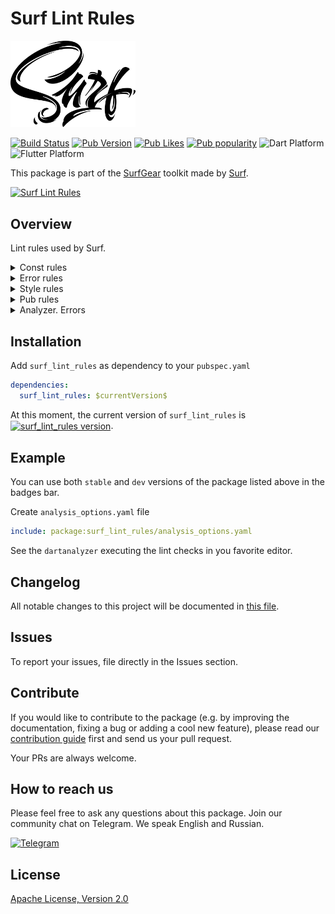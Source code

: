 # Surf Lint Rules

<picture>
  <source media="(prefers-color-scheme: dark)" srcset="https://github.com/surfstudio/flutter-open-source/blob/887525c23f4d57a2d96fc2e6a31e15d1e29d1787/assets/logo_white.png">
  <img alt="Shows an illustrated sun in light color mode and a moon with stars in dark color mode." src="https://github.com/surfstudio/flutter-open-source/blob/887525c23f4d57a2d96fc2e6a31e15d1e29d1787/assets/logo_black.png" width ="200">
</picture>

[![Build Status](https://shields.io/github/actions/workflow/status/surfstudio/flutter-surf-lint-rules/main.yml?logo=github&logoColor=white)](https://github.com/surfstudio/flutter-surf-lint-rules)
[![Pub Version](https://img.shields.io/pub/v/surf_lint_rules?logo=dart&logoColor=white)](https://pub.dev/packages/surf_lint_rules)
[![Pub Likes](https://badgen.net/pub/likes/surf_lint_rules)](https://pub.dev/packages/surf_lint_rules)
[![Pub popularity](https://badgen.net/pub/popularity/surf_lint_rules)](https://pub.dev/packages/surf_lint_rules/score)
![Dart Platform](https://badgen.net/pub/dart-platform/surf_lint_rules)
![Flutter Platform](https://badgen.net/pub/flutter-platform/surf_lint_rules)

This package is part of the [SurfGear](https://github.com/surfstudio/SurfGear) toolkit made by [Surf](https://surf.ru).

[![Surf Lint Rules](https://i.ibb.co/D7ymVLp/Surf-Lint-Rules.png)](https://github.com/surfstudio/SurfGear)

## Overview

Lint rules used by Surf.

<details><summary>Const rules</summary><br/>
    <ul>
      <li> <a href="https://dart-lang.github.io/linter/lints/prefer_const_constructors.html">prefer_const_constructors</a> </li>
      <li> <a href="https://dart-lang.github.io/linter/lints/prefer_const_constructors_in_immutables.html">prefer_const_constructors_in_immutables</a> </li>
      <li> <a href="https://dart-lang.github.io/linter/lints/prefer_const_declarations.html">prefer_const_declarations</a> </li>
      <li> <a href="https://dart-lang.github.io/linter/lints/prefer_const_literals_to_create_immutables.html">prefer_const_literals_to_create_immutables</a> </li>
      <li> <a href="https://dart-lang.github.io/linter/lints/unnecessary_const.html">unnecessary_const</a> </li>
      <li> <a href="https://dart-lang.github.io/linter/lints/unnecessary_late.html">unnecessary_late</a> </li>
    </ul>
</details>

<details><summary>Error rules</summary><br/>
    <ul>
      <li> <a href="https://dart-lang.github.io/linter/lints/always_use_package_imports.html">always_use_package_imports</a> </li>
      <li> <a href="https://dart-lang.github.io/linter/lints/avoid_dynamic_calls.html">avoid_dynamic_calls</a> </li>
      <li> <a href="https://dart-lang.github.io/linter/lints/avoid_empty_else.html">avoid_empty_else</a> </li>
      <li> <a href="https://dart-lang.github.io/linter/lints/avoid_print.html">avoid_print</a> </li>
      <li> <a href="https://dart-lang.github.io/linter/lints/avoid_relative_lib_imports.html">avoid_relative_lib_imports</a> </li>
      <li> <a href="https://dart-lang.github.io/linter/lints/avoid_returning_null_for_future.html">avoid_returning_null_for_future</a> </li>
      <li> <a href="https://dart-lang.github.io/linter/lints/avoid_slow_async_io.html">avoid_slow_async_io</a> </li>
      <li> <a href="https://dart-lang.github.io/linter/lints/avoid_type_to_string.html">avoid_type_to_string</a> </li>
      <li> <a href="https://dart-lang.github.io/linter/lints/avoid_types_as_parameter_names.html">avoid_types_as_parameter_names</a> </li>
      <li> <a href="https://dart-lang.github.io/linter/lints/avoid_web_libraries_in_flutter.html">avoid_web_libraries_in_flutter</a> </li>
      <li> <a href="https://dart-lang.github.io/linter/lints/cancel_subscriptions.html">cancel_subscriptions</a> </li>
      <li> <a href="https://dart-lang.github.io/linter/lints/close_sinks.html">close_sinks</a> </li>
      <li> <a href="https://dart-lang.github.io/linter/lints/comment_references.html">comment_references</a> </li>
      <li> <a href="https://dart-lang.github.io/linter/lints/control_flow_in_finally.html">control_flow_in_finally</a> </li>
      <li> <a href="https://dart-lang.github.io/linter/lints/empty_statements.html">empty_statements</a> </li>
      <li> <a href="https://dart-lang.github.io/linter/lints/hash_and_equals.html">hash_and_equals</a> </li>
      <li> <a href="https://dart-lang.github.io/linter/lints/iterable_contains_unrelated_type.html">iterable_contains_unrelated_type</a> </li>
      <li> <a href="https://dart-lang.github.io/linter/lints/list_remove_unrelated_type.html">list_remove_unrelated_type</a> </li>
      <li> <a href="https://dart-lang.github.io/linter/lints/literal_only_boolean_expressions.html">literal_only_boolean_expressions</a> </li>
      <li> <a href="https://dart-lang.github.io/linter/lints/no_adjacent_strings_in_list.html">no_adjacent_strings_in_list</a> </li>
      <li> <a href="https://dart-lang.github.io/linter/lints/no_duplicate_case_values.html">no_duplicate_case_values</a> </li>
      <li> <a href="https://dart-lang.github.io/linter/lints/no_logic_in_create_state.html">no_logic_in_create_state</a> </li>
      <li> <a href="https://dart-lang.github.io/linter/lints/prefer_void_to_null.html">prefer_void_to_null</a> </li>
      <li> <a href="https://dart-lang.github.io/linter/lints/test_types_in_equals.html">test_types_in_equals</a> </li>
      <li> <a href="https://dart-lang.github.io/linter/lints/throw_in_finally.html">throw_in_finally</a> </li>
      <li> <a href="https://dart-lang.github.io/linter/lints/unnecessary_statements.html">unnecessary_statements</a> </li>
      <li> <a href="https://dart-lang.github.io/linter/lints/unrelated_type_equality_checks.html">unrelated_type_equality_checks</a> </li>
      <li> <a href="https://dart-lang.github.io/linter/lints/unsafe_html.html">unsafe_html</a> </li>
      <li> <a href="https://dart-lang.github.io/linter/lints/use_build_context_synchronously.html">use_build_context_synchronously</a> </li>
      <li> <a href="https://dart-lang.github.io/linter/lints/use_key_in_widget_constructors.html">use_key_in_widget_constructors</a> </li>
      <li> <a href="https://dart-lang.github.io/linter/lints/valid_regexps.html">valid_regexps</a>  </li>
    </ul>
</details>

<details><summary>Style rules</summary><br/>
    <ul>
      <li> <a href="https://dart-lang.github.io/linter/lints/always_declare_return_types.html">always_declare_return_types</a> </li>
      <li> <a href="https://dart-lang.github.io/linter/lints/always_put_required_named_parameters_first.html">always_put_required_named_parameters_first</a> </li>
      <li> <a href="https://dart-lang.github.io/linter/lints/always_require_non_null_named_parameters.html">always_require_non_null_named_parameters</a> </li>
      <li> <a href="https://dart-lang.github.io/linter/lints/annotate_overrides.html">annotate_overrides</a> </li>
      <li> <a href="https://dart-lang.github.io/linter/lints/avoid_annotating_with_dynamic.html">avoid_annotating_with_dynamic</a> </li>
      <li> <a href="https://dart-lang.github.io/linter/lints/avoid_bool_literals_in_conditional_expressions.html">avoid_bool_literals_in_conditional_expressions</a> </li>
      <li> <a href="https://dart-lang.github.io/linter/lints/avoid_catches_without_on_clauses.html">avoid_catches_without_on_clauses</a> </li>
      <li> <a href="https://dart-lang.github.io/linter/lints/avoid_catching_errors.html">avoid_catching_errors</a> </li>
      <li> <a href="https://dart-lang.github.io/linter/lints/avoid_equals_and_hash_code_on_mutable_classes.html">avoid_equals_and_hash_code_on_mutable_classes </a> </li>
      <li> <a href="https://dart-lang.github.io/linter/lints/avoid_escaping_inner_quotes.html">avoid_escaping_inner_quotes</a> </li>
      <li> <a href="https://dart-lang.github.io/linter/lints/avoid_field_initializers_in_const_classes.html">avoid_field_initializers_in_const_classes</a> </li>
      <li> <a href="https://dart-lang.github.io/linter/lints/avoid_function_literals_in_foreach_calls.html">avoid_function_literals_in_foreach_calls</a> </li>
      <li> <a href="https://dart-lang.github.io/linter/lints/avoid_implementing_value_types.html">avoid_implementing_value_types</a> </li>
      <li> <a href="https://dart-lang.github.io/linter/lints/avoid_init_to_null.html">avoid_init_to_null</a> </li>
      <li> <a href="https://dart-lang.github.io/linter/lints/avoid_js_rounded_ints.html">avoid_js_rounded_ints</a> </li>
      <li> <a href="https://dart-lang.github.io/linter/lints/avoid_multiple_declarations_per_line.html">avoid_multiple_declarations_per_line</a> </li>
      <li> <a href="https://dart-lang.github.io/linter/lints/avoid_null_checks_in_equality_operators.html">avoid_null_checks_in_equality_operators</a> </li>
      <li> <a href="https://dart-lang.github.io/linter/lints/avoid_positional_boolean_parameters.html">avoid_positional_boolean_parameters</a> </li>
      <li> <a href="https://dart-lang.github.io/linter/lints/avoid_private_typedef_functions.html">avoid_private_typedef_functions</a> </li>
      <li> <a href="https://dart-lang.github.io/linter/lints/avoid_redundant_argument_values.html">avoid_redundant_argument_values</a> </li>
      <li> <a href="https://dart-lang.github.io/linter/lints/avoid_renaming_method_parameters.html">avoid_renaming_method_parameters</a> </li>
      <li> <a href="https://dart-lang.github.io/linter/lints/avoid_return_types_on_setters.html">avoid_return_types_on_setters</a> </li>
      <li> <a href="https://dart-lang.github.io/linter/lints/avoid_returning_null.html">avoid_returning_null</a> </li>
      <li> <a href="https://dart-lang.github.io/linter/lints/avoid_returning_null_for_void.html">avoid_returning_null_for_void</a> </li>
      <li> <a href="https://dart-lang.github.io/linter/lints/avoid_returning_this.html">avoid_returning_this</a> </li>
      <li> <a href="https://dart-lang.github.io/linter/lints/avoid_setters_without_getters.html">avoid_setters_without_getters</a> </li>
      <li> <a href="https://dart-lang.github.io/linter/lints/avoid_shadowing_type_parameters.html">avoid_shadowing_type_parameters</a> </li>
      <li> <a href="https://dart-lang.github.io/linter/lints/avoid_single_cascade_in_expression_statements.html">avoid_single_cascade_in_expression_statements</a> </li>
      <li> <a href="https://dart-lang.github.io/linter/lints/avoid_types_on_closure_parameters.html">avoid_types_on_closure_parameters</a> </li>
      <li> <a href="https://dart-lang.github.io/linter/lints/avoid_unnecessary_containers.html">avoid_unnecessary_containers</a> </li>
      <li> <a href="https://dart-lang.github.io/linter/lints/avoid_unused_constructor_parameters.html">avoid_unused_constructor_parameters</a> </li>
      <li> <a href="https://dart-lang.github.io/linter/lints/avoid_void_async.html">avoid_void_async</a> </li>
      <li> <a href="https://dart-lang.github.io/linter/lints/await_only_futures.html">await_only_futures</a> </li>
      <li> <a href="https://dart-lang.github.io/linter/lints/camel_case_extensions.html">camel_case_extensions</a> </li>
      <li> <a href="https://dart-lang.github.io/linter/lints/camel_case_types.html">camel_case_types</a> </li>
      <li> <a href="https://dart-lang.github.io/linter/lints/cascade_invocations.html">cascade_invocations</a> </li>
      <li> <a href="https://dart-lang.github.io/linter/lints/constant_identifier_names.html">constant_identifier_names</a> </li>
      <li> <a href="https://dart-lang.github.io/linter/lints/curly_braces_in_flow_control_structures.html">curly_braces_in_flow_control_structures</a> </li>
      <li> <a href="https://dart-lang.github.io/linter/lints/deprecated_consistency.html">deprecated_consistency</a> </li>
      <li> <a href="https://dart-lang.github.io/linter/lints/directives_ordering.html">directives_ordering</a> </li>
      <li> <a href="https://dart-lang.github.io/linter/lints/do_not_use_environment.html">do_not_use_environment</a> </li>
      <li> <a href="https://dart-lang.github.io/linter/lints/empty_catches.html">empty_catches</a> </li>
      <li> <a href="https://dart-lang.github.io/linter/lints/empty_constructor_bodies.html">empty_constructor_bodies</a> </li>
      <li> <a href="https://dart-lang.github.io/linter/lints/exhaustive_cases.html">exhaustive_cases</a> </li>
      <li> <a href="https://dart-lang.github.io/linter/lints/file_names.html">file_names</a> </li>
      <li> <a href="https://dart-lang.github.io/linter/lints/implementation_imports.html">implementation_imports</a> </li>
      <li> <a href="https://dart-lang.github.io/linter/lints/leading_newlines_in_multiline_strings.html">leading_newlines_in_multiline_strings</a> </li>
      <li> <a href="https://dart-lang.github.io/linter/lints/library_names.html">library_names</a> </li>
      <li> <a href="https://dart-lang.github.io/linter/lints/library_prefixes.html">library_prefixes</a> </li>
      <li> <a href="https://dart-lang.github.io/linter/lints/missing_whitespace_between_adjacent_strings.html">missing_whitespace_between_adjacent_strings</a> </li>
      <li> <a href="https://dart-lang.github.io/linter/lints/no_runtimeType_toString.html">no_runtimeType_toString</a> </li>
      <li> <a href="https://dart-lang.github.io/linter/lints/non_constant_identifier_names.html">non_constant_identifier_names</a> </li>
      <li> <a href="https://dart-lang.github.io/linter/lints/null_closures.html">null_closures</a> </li>
      <li> <a href="https://dart-lang.github.io/linter/lints/omit_local_variable_types.html">omit_local_variable_types</a> </li>
      <li> <a href="https://dart-lang.github.io/linter/lints/one_member_abstracts.html">one_member_abstracts</a> </li>
      <li> <a href="https://dart-lang.github.io/linter/lints/only_throw_errors.html">only_throw_errors</a> </li>
      <li> <a href="https://dart-lang.github.io/linter/lints/overridden_fields.html">overridden_fields</a> </li>
      <li> <a href="https://dart-lang.github.io/linter/lints/package_api_docs.html">package_api_docs</a> </li>
      <li> <a href="https://dart-lang.github.io/linter/lints/parameter_assignments.html">parameter_assignments</a> </li>
      <li> <a href="https://dart-lang.github.io/linter/lints/prefer_adjacent_string_concatenation.html">prefer_adjacent_string_concatenation</a> </li>
      <li> <a href="https://dart-lang.github.io/linter/lints/prefer_asserts_in_initializer_lists.html">prefer_asserts_in_initializer_lists</a> </li>
      <li> <a href="https://dart-lang.github.io/linter/lints/prefer_collection_literals.html">prefer_collection_literals</a> </li>
      <li> <a href="https://dart-lang.github.io/linter/lints/prefer_conditional_assignment.html">prefer_conditional_assignment</a> </li>
      <li> <a href="https://dart-lang.github.io/linter/lints/prefer_constructors_over_static_methods.html">prefer_constructors_over_static_methods</a> </li>
      <li> <a href="https://dart-lang.github.io/linter/lints/prefer_contains.html">prefer_contains</a> </li>
      <li> <a href="https://dart-lang.github.io/linter/lints/prefer_equal_for_default_values.html">prefer_equal_for_default_values</a> </li>
      <li> <a href="https://dart-lang.github.io/linter/lints/prefer_final_fields.html">prefer_final_fields</a> </li>
      <li> <a href="https://dart-lang.github.io/linter/lints/prefer_final_in_for_each.html">prefer_final_in_for_each</a> </li>
      <li> <a href="https://dart-lang.github.io/linter/lints/prefer_final_locals.html">prefer_final_locals</a> </li>
      <li> <a href="https://dart-lang.github.io/linter/lints/prefer_for_elements_to_map_fromIterable.html">prefer_for_elements_to_map_fromIterable</a> </li>
      <li> <a href="https://dart-lang.github.io/linter/lints/prefer_function_declarations_over_variables.html">prefer_function_declarations_over_variables</a> </li>
      <li> <a href="https://dart-lang.github.io/linter/lints/prefer_generic_function_type_aliases.html">prefer_generic_function_type_aliases</a> </li>
      <li> <a href="https://dart-lang.github.io/linter/lints/prefer_if_elements_to_conditional_expressions.html">prefer_if_elements_to_conditional_expressions</a> </li>
      <li> <a href="https://dart-lang.github.io/linter/lints/prefer_if_null_operators.html">prefer_if_null_operators</a> </li>
      <li> <a href="https://dart-lang.github.io/linter/lints/prefer_initializing_formals.html">prefer_initializing_formals</a> </li>
      <li> <a href="https://dart-lang.github.io/linter/lints/prefer_inlined_adds.html">prefer_inlined_adds</a> </li>
      <li> <a href="https://dart-lang.github.io/linter/lints/prefer_interpolation_to_compose_strings.html">prefer_interpolation_to_compose_strings</a> </li>
      <li> <a href="https://dart-lang.github.io/linter/lints/prefer_is_empty.html">prefer_is_empty</a> </li>
      <li> <a href="https://dart-lang.github.io/linter/lints/prefer_is_not_empty.html">prefer_is_not_empty</a> </li>
      <li> <a href="https://dart-lang.github.io/linter/lints/prefer_is_not_operator.html">prefer_is_not_operator</a> </li>
      <li> <a href="https://dart-lang.github.io/linter/lints/prefer_iterable_whereType.html">prefer_iterable_whereType</a> </li>
      <li> <a href="https://dart-lang.github.io/linter/lints/prefer_mixin.html">prefer_mixin</a> </li>
      <li> <a href="https://dart-lang.github.io/linter/lints/prefer_null_aware_operators.html">prefer_null_aware_operators</a> </li>
      <li> <a href="https://dart-lang.github.io/linter/lints/prefer_single_quotes.html">prefer_single_quotes</a> </li>
      <li> <a href="https://dart-lang.github.io/linter/lints/prefer_spread_collections.html">prefer_spread_collections</a> </li>
      <li> <a href="https://dart-lang.github.io/linter/lints/prefer_typing_uninitialized_variables.html">prefer_typing_uninitialized_variables</a> </li>
      <li> <a href="https://dart-lang.github.io/linter/lints/provide_deprecation_message.html">provide_deprecation_message</a> </li>
      <li> <a href="https://dart-lang.github.io/linter/lints/public_member_api_docs.html">public_member_api_docs</a> (set to false) </li>
      <li> <a href="https://dart-lang.github.io/linter/lints/recursive_getters.html">recursive_getters</a> </li>
      <li> <a href="https://dart-lang.github.io/linter/lints/sized_box_for_whitespace.html">sized_box_for_whitespace</a> </li>
      <li> <a href="https://dart-lang.github.io/linter/lints/slash_for_doc_comments.html">slash_for_doc_comments</a> </li>
      <li> <a href="https://dart-lang.github.io/linter/lints/sort_child_properties_last.html">sort_child_properties_last</a> (set to false)</li>
      <li> <a href="https://dart-lang.github.io/linter/lints/sort_constructors_first.html">sort_constructors_first</a> (set to false) </li>
      <li> <a href="https://dart-lang.github.io/linter/lints/sort_unnamed_constructors_first.html">sort_unnamed_constructors_first</a> (set to false) </li>
      <li> <a href="https://dart-lang.github.io/linter/lints/type_annotate_public_apis.html">type_annotate_public_apis</a> </li>
      <li> <a href="https://dart-lang.github.io/linter/lints/type_init_formals.html">type_init_formals</a> </li>
      <li> <a href="https://dart-lang.github.io/linter/lints/unawaited_futures.html">unawaited_futures</a> </li>
      <li> <a href="https://dart-lang.github.io/linter/lints/unnecessary_await_in_return.html">unnecessary_await_in_return</a> </li>
      <li> <a href="https://dart-lang.github.io/linter/lints/unnecessary_brace_in_string_interps.html">unnecessary_brace_in_string_interps</a> </li>
      <li> <a href="https://dart-lang.github.io/linter/lints/unnecessary_getters_setters.html">unnecessary_getters_setters</a> </li>
      <li> <a href="https://dart-lang.github.io/linter/lints/unnecessary_lambdas.html">unnecessary_lambdas</a> </li>
      <li> <a href="https://dart-lang.github.io/linter/lints/unnecessary_new.html">unnecessary_new</a> </li>
      <li> <a href="https://dart-lang.github.io/linter/lints/unnecessary_null_aware_assignments.html">unnecessary_null_aware_assignments</a> </li>
      <li> <a href="https://dart-lang.github.io/linter/lints/unnecessary_null_checks.html">unnecessary_null_checks</a> </li>
      <li> <a href="https://dart-lang.github.io/linter/lints/unnecessary_null_in_if_null_operators.html">unnecessary_null_in_if_null_operators</a> </li>
      <li> <a href="https://dart-lang.github.io/linter/lints/unnecessary_nullable_for_final_variable_declarations.html">unnecessary_nullable_for_final_variable_declarations</a> </li>
      <li> <a href="https://dart-lang.github.io/linter/lints/unnecessary_overrides.html">unnecessary_overrides</a> </li>
      <li> <a href="https://dart-lang.github.io/linter/lints/unnecessary_parenthesis.html">unnecessary_parenthesis</a> </li>
      <li> <a href="https://dart-lang.github.io/linter/lints/unnecessary_raw_strings.html">unnecessary_raw_strings</a> </li>
      <li> <a href="https://dart-lang.github.io/linter/lints/unnecessary_string_escapes.html">unnecessary_string_escapes</a> </li>
      <li> <a href="https://dart-lang.github.io/linter/lints/unnecessary_string_interpolations.html">unnecessary_string_interpolations</a> </li>
      <li> <a href="https://dart-lang.github.io/linter/lints/unnecessary_this.html">unnecessary_this</a> </li>
      <li> <a href="https://dart-lang.github.io/linter/lints/use_full_hex_values_for_flutter_colors.html">use_full_hex_values_for_flutter_colors</a> </li>
      <li> <a href="https://dart-lang.github.io/linter/lints/use_function_type_syntax_for_parameters.html">use_function_type_syntax_for_parameters</a> </li>
      <li> <a href="https://dart-lang.github.io/linter/lints/use_if_null_to_convert_nulls_to_bools.html">use_if_null_to_convert_nulls_to_bools</a> </li>
      <li> <a href="https://dart-lang.github.io/linter/lints/use_is_even_rather_than_modulo.html">use_is_even_rather_than_modulo</a> </li>
      <li> <a href="https://dart-lang.github.io/linter/lints/use_late_for_private_fields_and_variables.html">use_late_for_private_fields_and_variables</a> </li>
      <li> <a href="https://dart-lang.github.io/linter/lints/use_named_constants.html">use_named_constants</a> </li>
      <li> <a href="https://dart-lang.github.io/linter/lints/use_raw_strings.html">use_raw_strings</a> </li>
      <li> <a href="https://dart-lang.github.io/linter/lints/use_rethrow_when_possible.html">use_rethrow_when_possible</a> </li>
      <li> <a href="https://dart-lang.github.io/linter/lints/use_setters_to_change_properties.html">use_setters_to_change_properties</a> </li>
      <li> <a href="https://dart-lang.github.io/linter/lints/use_string_buffers.html">use_string_buffers</a> </li>
      <li> <a href="https://dart-lang.github.io/linter/lints/use_to_and_as_if_applicable.html">use_to_and_as_if_applicable</a> </li>
      <li> <a href="https://dart-lang.github.io/linter/lints/void_checks.html">void_checks</a> </li>
      <li> <a href="https://dart-lang.github.io/linter/lints/lines_longer_than_80_chars.html">lines_longer_than_80_chars</a>  (set to false)</li>
      <li> <a href="https://dart-lang.github.io/linter/lints/flutter_style_todos.html">flutter_style_todos</a> </li>
      <li> <a href="https://dart-lang.github.io/linter/lints/conditional_uri_does_not_exist.html">conditional_uri_does_not_exist</a> </li>
      <li> <a href="https://dart-lang.github.io/linter/lints/no_leading_underscores_for_library_prefixes.html">no_leading_underscores_for_library_prefixes</a> </li>
      <li> <a href="https://dart-lang.github.io/linter/lints/no_leading_underscores_for_local_identifiers.html">no_leading_underscores_for_local_identifiers</a> </li>
      <li> <a href="https://dart-lang.github.io/linter/lints/secure_pubspec_urls.html">secure_pubspec_urls</a> </li>
      <li> <a href="https://dart-lang.github.io/linter/lints/sized_box_shrink_expand.html">sized_box_shrink_expand</a> </li>
      <li> <a href="https://dart-lang.github.io/linter/lints/use_decorated_box.html">use_decorated_box</a> </li>
      <li> <a href="https://dart-lang.github.io/linter/lints/use_colored_box.html">use_colored_box</a> </li>
      </ul>
</details>

<details><summary>Pub rules</summary><br/>
    <ul>
      <li> <a href="https://dart-lang.github.io/linter/lints/package_names.html">package_names</a> </li>
      <li> <a href="https://dart-lang.github.io/linter/lints/sort_pub_dependencies.html">sort_pub_dependencies</a> </li>
    </ul>
</details>

<details><summary>Analyzer. Errors</summary><br/>
    <ul>
      <li> <a href="https://dart-lang.github.io/linter/lints/always_use_package_imports.html">always_use_package_imports</a> </li>
      <li> <a href="https://dart-lang.github.io/linter/lints/avoid_dynamic_calls.html">avoid_dynamic_calls</a>  </li>
      <li> <a href="https://dart-lang.github.io/linter/lints/avoid_empty_else.html">avoid_empty_else</a> </li>
      <li> <a href="https://dart-lang.github.io/linter/lints/avoid_print.html">avoid_print</a> </li>
      <li> <a href="https://dart-lang.github.io/linter/lints/avoid_relative_lib_imports.html">avoid_relative_lib_imports</a> </li>
      <li> <a href="https://dart-lang.github.io/linter/lints/avoid_returning_null_for_future.html">avoid_returning_null_for_future</a> </li>
      <li> <a href="https://dart-lang.github.io/linter/lints/avoid_slow_async_io.html">avoid_slow_async_io</a> </li>
      <li> <a href="https://dart-lang.github.io/linter/lints/avoid_type_to_string.html">avoid_type_to_string</a> </li>
      <li> <a href="https://dart-lang.github.io/linter/lints/avoid_types_as_parameter_names.html">avoid_types_as_parameter_names</a> </li>
      <li> <a href="https://dart-lang.github.io/linter/lints/avoid_web_libraries_in_flutter.html">avoid_web_libraries_in_flutter</a> </li>
      <li> <a href="https://dart-lang.github.io/linter/lints/cancel_subscriptions.html">cancel_subscriptions</a> </li>
      <li> <a href="https://dart-lang.github.io/linter/lints/close_sinks.html">close_sinks</a> </li>
      <li> <a href="https://dart-lang.github.io/linter/lints/comment_references.html">comment_references</a> </li>
      <li> <a href="https://dart-lang.github.io/linter/lints/control_flow_in_finally.html">control_flow_in_finally</a> </li>
      <li> <a href="https://dart-lang.github.io/linter/lints/empty_statements.html">empty_statements</a> </li>
      <li> <a href="https://dart-lang.github.io/linter/lints/hash_and_equals.html">hash_and_equals</a> </li>
      <li> <a href="https://dart-lang.github.io/linter/lints/iterable_contains_unrelated_type.html">iterable_contains_unrelated_type</a> </li>
      <li> <a href="https://dart-lang.github.io/linter/lints/list_remove_unrelated_type.html">list_remove_unrelated_type</a> </li>
      <li> <a href="https://dart-lang.github.io/linter/lints/literal_only_boolean_expressions.html">literal_only_boolean_expressions</a> </li>
      <li> <a href="https://dart-lang.github.io/linter/lints/no_adjacent_strings_in_list.html">no_adjacent_strings_in_list</a> </li>
      <li> <a href="https://dart-lang.github.io/linter/lints/no_duplicate_case_values.html">no_duplicate_case_values</a> </li>
      <li> <a href="https://dart-lang.github.io/linter/lints/no_logic_in_create_state.html">no_logic_in_create_state</a> </li>
      <li> <a href="https://dart-lang.github.io/linter/lints/prefer_void_to_null.html">prefer_void_to_null</a> </li>
      <li> <a href="https://dart-lang.github.io/linter/lints/test_types_in_equals.html">test_types_in_equals</a> </li>
      <li> <a href="https://dart-lang.github.io/linter/lints/throw_in_finally.html">throw_in_finally</a> </li>
      <li> <a href="https://dart-lang.github.io/linter/lints/unnecessary_statements.html">unnecessary_statements</a> </li>
      <li> <a href="https://dart-lang.github.io/linter/lints/unrelated_type_equality_checks.html">unrelated_type_equality_checks</a> </li>
      <li> <a href="https://dart-lang.github.io/linter/lints/unsafe_html">unsafe_html</a> </li>
      <li> <a href="https://dart-lang.github.io/linter/lints/use_build_context_synchronously.html">use_build_context_synchronously</a> </li>
      <li> <a href="https://dart-lang.github.io/linter/lints/use_key_in_widget_constructors.html">use_key_in_widget_constructors</a> </li>
      <li> <a href="https://dart-lang.github.io/linter/lints/valid_regexps.html">valid_regexps</a> </li>
    </ul>
</details>

## Installation

Add `surf_lint_rules` as dependency to your `pubspec.yaml`

```yaml
dependencies:
  surf_lint_rules: $currentVersion$
```

<p>At this moment, the current version of <code>surf_lint_rules</code> is <a href="https://pub.dev/packages/surf_lint_rules"><img style="vertical-align:middle;" src="https://img.shields.io/pub/v/surf_lint_rules.svg" alt="surf_lint_rules version"></a>.</p>

## Example

You can use both `stable` and `dev` versions of the package listed above in the badges bar.

Create `analysis_options.yaml` file

```yaml
include: package:surf_lint_rules/analysis_options.yaml
```

See the `dartanalyzer` executing the lint checks in you favorite editor.

## Changelog

All notable changes to this project will be documented in [this file](./CHANGELOG.md).

## Issues

To report your issues, file directly in the Issues section.

## Contribute

If you would like to contribute to the package (e.g. by improving the documentation, fixing a bug or adding a cool new
feature), please read our [contribution guide](./CONTRIBUTING.md) first and send us your pull request.

Your PRs are always welcome.

## How to reach us

Please feel free to ask any questions about this package. Join our community chat on Telegram. We speak English and
Russian.

[![Telegram](https://img.shields.io/badge/chat-on%20Telegram-blue.svg)](https://t.me/SurfGear)

## License

[Apache License, Version 2.0](https://www.apache.org/licenses/LICENSE-2.0)

